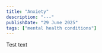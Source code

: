 ```yaml
---
title: "Anxiety"
description: "---"
publishDate: "29 June 2025"
tags: ["mental health conditions"]
---
```


Test text
